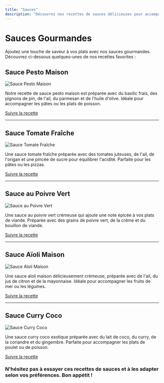 ```yaml
---
title: "Sauces"
description: "Découvrez nos recettes de sauces délicieuses pour accompagner vos plats. Des créations savoureuses qui sublimeront vos repas."
---
```


# Sauces Gourmandes

Ajoutez une touche de saveur à vos plats avec nos sauces gourmandes. Découvrez ci-dessous quelques-unes de nos recettes favorites :

## Sauce Pesto Maison

![Sauce Pesto Maison](/recipes/sauce-pesto-maison.jpeg)

Notre recette de sauce pesto maison est préparée avec du basilic frais, des pignons de pin, de l'ail, du parmesan et de l'huile d'olive. Idéale pour accompagner les pâtes ou les plats de poisson. 

[Suivre la recette](/recettes/sauce-pesto-maison)

---

## Sauce Tomate Fraîche

![Sauce Tomate Fraîche](/recipes/sauce-tomate-fraiche.jpeg)

Une sauce tomate fraîche préparée avec des tomates juteuses, de l'ail, de l'origan et une pincée de sucre pour équilibrer l'acidité. Parfaite pour les pâtes ou les pizzas. 

[Suivre la recette](/recettes/sauce-tomate-fraiche)

---

## Sauce au Poivre Vert

![Sauce au Poivre Vert](/recipes/sauce-au-poivre-vert.jpeg)

Une sauce au poivre vert crémeuse qui ajoute une note épicée à vos plats de viande. Préparée avec des grains de poivre vert, de la crème et du bouillon de viande. 

[Suivre la recette](/recettes/sauce-au-poivre-vert)

---

## Sauce Aïoli Maison

![Sauce Aïoli Maison](/recipes/sauce-aioli-maison.jpeg)

Une sauce aïoli maison délicieusement crémeuse, préparée avec de l'ail, du jus de citron et de la mayonnaise. Idéale pour accompagner les fruits de mer ou les légumes. 

[Suivre la recette](/recettes/sauce-aioli-maison)

---

## Sauce Curry Coco

![Sauce Curry Coco](/recipes/sauce-curry-coco.jpeg)

Une sauce curry coco exotique préparée avec du lait de coco, du curry, de la coriandre et du gingembre. Parfaite pour accompagner les plats de poulet ou de poisson. 

[Suivre la recette](/recettes/sauce-curry-coco)

### N'hésitez pas à essayer ces recettes de sauces et à les adapter selon vos préférences. Bon appétit !
